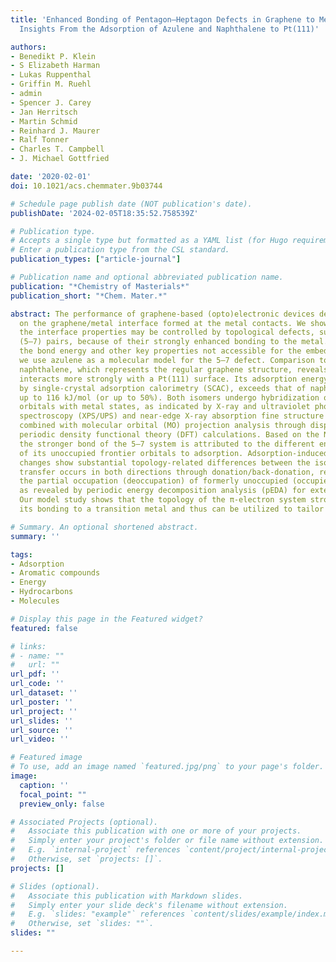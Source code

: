 ```yaml
---
title: 'Enhanced Bonding of Pentagon–Heptagon Defects in Graphene to Metal Surfaces:
  Insights From the Adsorption of Azulene and Naphthalene to Pt(111)'

authors:
- Benedikt P. Klein
- S Elizabeth Harman
- Lukas Ruppenthal
- Griffin M. Ruehl
- admin
- Spencer J. Carey
- Jan Herritsch
- Martin Schmid
- Reinhard J. Maurer
- Ralf Tonner
- Charles T. Campbell
- J. Michael Gottfried

date: '2020-02-01'
doi: 10.1021/acs.chemmater.9b03744

# Schedule page publish date (NOT publication's date).
publishDate: '2024-02-05T18:35:52.758539Z'

# Publication type.
# Accepts a single type but formatted as a YAML list (for Hugo requirements).
# Enter a publication type from the CSL standard.
publication_types: ["article-journal"]

# Publication name and optional abbreviated publication name.
publication: "*Chemistry of Masterials*"
publication_short: "*Chem. Mater.*"

abstract: The performance of graphene-based (opto)electronic devices depends critically
  on the graphene/metal interface formed at the metal contacts. We show here that
  the interface properties may be controlled by topological defects, such as the pentagon–heptagon
  (5–7) pairs, because of their strongly enhanced bonding to the metal. To measure
  the bond energy and other key properties not accessible for the embedded defects,
  we use azulene as a molecular model for the 5–7 defect. Comparison to its isomer
  naphthalene, which represents the regular graphene structure, reveals that azulene
  interacts more strongly with a Pt(111) surface. Its adsorption energy, as measured
  by single-crystal adsorption calorimetry (SCAC), exceeds that of naphthalene by
  up to 116 kJ/mol (or up to 50%). Both isomers undergo hybridization of their frontier
  orbitals with metal states, as indicated by X-ray and ultraviolet photoelectron
  spectroscopy (XPS/UPS) and near-edge X-ray absorption fine structure (NEXAFS) spectroscopy
  combined with molecular orbital (MO) projection analysis through dispersion-corrected,
  periodic density functional theory (DFT) calculations. Based on the NEXAFS/DFT analysis,
  the stronger bond of the 5–7 system is attributed to the different energetic response
  of its unoccupied frontier orbitals to adsorption. Adsorption-induced bond-length
  changes show substantial topology-related differences between the isomers. Electron
  transfer occurs in both directions through donation/back-donation, resulting in
  the partial occupation (deoccupation) of formerly unoccupied (occupied) orbitals,
  as revealed by periodic energy decomposition analysis (pEDA) for extended systems.
  Our model study shows that the topology of the π-electron system strongly affects
  its bonding to a transition metal and thus can be utilized to tailor interface properties.

# Summary. An optional shortened abstract.
summary: ''

tags:
- Adsorption
- Aromatic compounds
- Energy
- Hydrocarbons
- Molecules

# Display this page in the Featured widget?
featured: false

# links:
# - name: ""
#   url: ""
url_pdf: ''
url_code: ''
url_dataset: ''
url_poster: ''
url_project: ''
url_slides: ''
url_source: ''
url_video: ''

# Featured image
# To use, add an image named `featured.jpg/png` to your page's folder. 
image:
  caption: ''
  focal_point: ""
  preview_only: false

# Associated Projects (optional).
#   Associate this publication with one or more of your projects.
#   Simply enter your project's folder or file name without extension.
#   E.g. `internal-project` references `content/project/internal-project/index.md`.
#   Otherwise, set `projects: []`.
projects: []

# Slides (optional).
#   Associate this publication with Markdown slides.
#   Simply enter your slide deck's filename without extension.
#   E.g. `slides: "example"` references `content/slides/example/index.md`.
#   Otherwise, set `slides: ""`.
slides: ""

---
```

